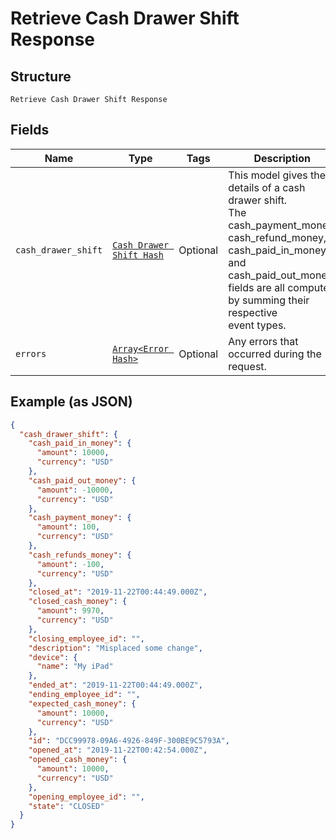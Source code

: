
# Retrieve Cash Drawer Shift Response

## Structure

`Retrieve Cash Drawer Shift Response`

## Fields

| Name | Type | Tags | Description |
|  --- | --- | --- | --- |
| `cash_drawer_shift` | [`Cash Drawer Shift Hash`](../../doc/models/cash-drawer-shift.md) | Optional | This model gives the details of a cash drawer shift.<br>The cash_payment_money, cash_refund_money, cash_paid_in_money,<br>and cash_paid_out_money fields are all computed by summing their respective<br>event types. |
| `errors` | [`Array<Error Hash>`](../../doc/models/error.md) | Optional | Any errors that occurred during the request. |

## Example (as JSON)

```json
{
  "cash_drawer_shift": {
    "cash_paid_in_money": {
      "amount": 10000,
      "currency": "USD"
    },
    "cash_paid_out_money": {
      "amount": -10000,
      "currency": "USD"
    },
    "cash_payment_money": {
      "amount": 100,
      "currency": "USD"
    },
    "cash_refunds_money": {
      "amount": -100,
      "currency": "USD"
    },
    "closed_at": "2019-11-22T00:44:49.000Z",
    "closed_cash_money": {
      "amount": 9970,
      "currency": "USD"
    },
    "closing_employee_id": "",
    "description": "Misplaced some change",
    "device": {
      "name": "My iPad"
    },
    "ended_at": "2019-11-22T00:44:49.000Z",
    "ending_employee_id": "",
    "expected_cash_money": {
      "amount": 10000,
      "currency": "USD"
    },
    "id": "DCC99978-09A6-4926-849F-300BE9C5793A",
    "opened_at": "2019-11-22T00:42:54.000Z",
    "opened_cash_money": {
      "amount": 10000,
      "currency": "USD"
    },
    "opening_employee_id": "",
    "state": "CLOSED"
  }
}
```

